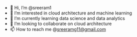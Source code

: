 - 👋 Hi, I’m @sreeram1
- 👀 I’m interested in cloud architecture and machine learning
- 🌱 I’m currently learning data science and data analytics
- 💞️ I’m looking to collaborate on cloud architecture
- 📫 How to reach me @sreeramg11@gmail.com

<!---
sreeram1/sreeram1 is a ✨ special ✨ repository because its `README.md` (this file) appears on your GitHub profile.
You can click the Preview link to take a look at your changes.
--->
